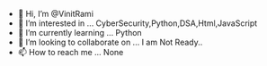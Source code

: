 - 👋 Hi, I’m @VinitRami
- 👀 I’m interested in ... CyberSecurity,Python,DSA,Html,JavaScript
- 🌱 I’m currently learning ... Python
- 💞️ I’m looking to collaborate on ... I am Not Ready..
- 📫 How to reach me ... None

<!---
VinitRami/VinitRami is a ✨ special ✨ repository because its `README.md` (this file) appears on your GitHub profile.
You can click the Preview link to take a look at your changes.
--->

